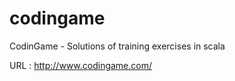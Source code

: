 codingame
=========

CodinGame - Solutions of training exercises in scala

URL : http://www.codingame.com/
